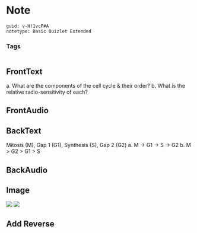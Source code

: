 # Note
```
guid: v-H!1vcP#A
notetype: Basic Quizlet Extended
```

### Tags
```
```

## FrontText
a. What are the components of the cell cycle & their order?
b. What is the relative radio-sensitivity of each?

## FrontAudio


## BackText
Mitosis (M), Gap 1 (G1), Synthesis (S), Gap 2 (G2)
a. M -> G1 -> S -> G2
b. M > G2 > G1 > S

## BackAudio


## Image
<img src="paste-9aa3711ec9c2d9943d4ef6453384d20a884ed703.jpg">

<img src="paste-5a1e20cbffe984ab769e7dc7488906aa0a8ab590.jpg">

## Add Reverse

